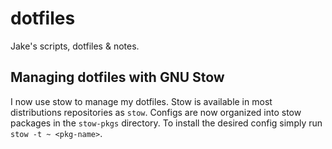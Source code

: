 # dotfiles

Jake's scripts, dotfiles & notes.

## Managing dotfiles with GNU Stow
I now use stow to manage my dotfiles.
Stow is available in most distributions repositories as `stow`.
Configs are now organized into stow packages in the `stow-pkgs` directory.
To install the desired config simply run `stow -t ~ <pkg-name>`.
